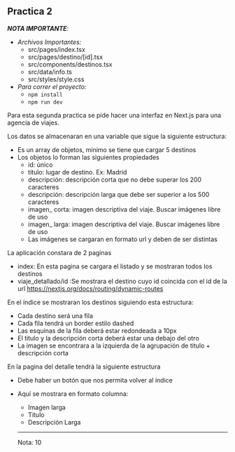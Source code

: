 ## Practica 2

_**NOTA IMPORTANTE**:_
- _Archivos Importantes:_
  - src/pages/index.tsx
  - src/pages/destino/[id].tsx
  - src/components/destinos.tsx
  - src/data/info.ts
  - src/styles/style.css
- _Para correr el proyecto:_
  - `npm install`
  - `npm run dev`

Para esta segunda practica se pide hacer una interfaz en Next.js para una agencia de viajes.

Los datos se almacenaran en una variable que sigue la siguiente estructura:
- Es un array de objetos, mínimo se tiene que cargar 5 destinos
- Los objetos lo forman las siguientes propiedades
  - id: único
  - titulo: lugar de destino. Ex: Madrid
  - descripción: descripción corta que no debe superar los 200 caracteres
  - descripción: descripción larga que debe ser superior a los 500 caracteres
  - imagen_ corta: imagen descriptiva del viaje. Buscar imágenes libre de uso
  - imagen_ larga: imagen descriptiva del viaje. Buscar imágenes libre de uso
  - Las imágenes se cargaran en formato url y deben de ser distintas
  
La aplicación constara de 2 paginas
- index: En esta pagina se cargara el listado y se mostraran todos los destinos
- viaje_detallado/id :Se mostrara el destino cuyo id coincida con el id de la url https://nextjs.org/docs/routing/dynamic-routes

En el índice se mostraran los destinos siguiendo esta estructura:
- Cada destino será una fila
- Cada fila tendrá un border estilo dashed
- Las esquinas de la fila deberá estar redondeada a 10px
- El titulo y la descripción corta deberá estar una debajo del otro
- La imagen se encontrara a la izquierda de la agrupación de titulo + descripción corta

En la pagina del detalle tendrá la siguiente estructura
- Debe haber un botón que nos permita volver al índice
- Aquí se mostrara en formato columna:
  - Imagen larga
  - Titulo
  - Descripción Larga
  
  -----------------
  Nota: 10
